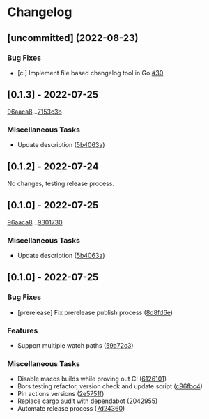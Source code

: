# Changelog

## [uncommitted] (2022-08-23)


### Bug Fixes

- [ci] Implement file based changelog tool in Go
  [#30](https://github.com/pulumi/pulumi/pulls/30)

## [0.1.3] - 2022-07-25

[96aaca8](96aaca80545ff6940ad01cebfe377f260a48405e)...[7153c3b](7153c3b4dc7fba8c58cd9de7b4adf28079d04b2c)

### Miscellaneous Tasks

- Update description ([5b4063a](5b4063adab855ca80dc356e464112238dbf4d26a))

## [0.1.2] - 2022-07-24

No changes, testing release process.

## [0.1.0] - 2022-07-25

[96aaca8](96aaca80545ff6940ad01cebfe377f260a48405e)...[9301730](930173054e160c0f0b631b24c0bbaad897a29672)

### Miscellaneous Tasks

- Update description ([5b4063a](5b4063adab855ca80dc356e464112238dbf4d26a))

## [0.1.0] - 2022-07-25

### Bug Fixes

- [prerelease] Fix prerelease publish process ([8d8fd6e](8d8fd6e58a040837638f5f61a9224e3a596e2cbc))

### Features

- Support multiple watch paths ([59a72c3](59a72c3dba77a9defaa0eaf2241fff66d9faa5c9))

### Miscellaneous Tasks

- Disable macos builds while proving out CI ([6126101](6126101be887c641d889582272f037b4dd6a4076))
- Bors testing refactor, version check and update script ([c96fbc4](c96fbc48361a141cc2656c18a3463ae35af7f5e5))
- Pin actions versions ([2e5751f](2e5751fd8001aa5150eb207cba3d08f91d3ea88e))
- Replace cargo audit with dependabot ([2042955](2042955a706db6413ffb813538b86cdf3003b09c))
- Automate release process ([7d24360](7d24360b9344fa1e9861f3da55c45bc33356e62e))